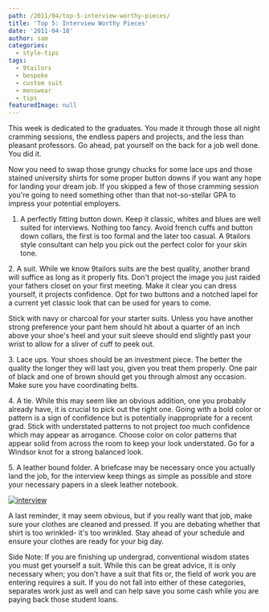 ```yaml
---
path: /2011/04/top-5-interview-worthy-pieces/
title: 'Top 5: Interview Worthy Pieces'
date: '2011-04-18'
author: sam
categories:
  - style-tips
tags:
  - 9tailors
  - bespoke
  - custom suit
  - menswear
  - tips
featuredImage: null
---
```

This week is dedicated to the graduates. You made it through those all night cramming sessions, the endless papers and projects, and the less than pleasant professors. Go ahead, pat yourself on the back for a job well done. You did it.

Now you need to swap those grungy chucks for some lace ups and those stained university shirts for some proper button downs if you want any hope for landing your dream job. If you skipped a few of those cramming session you're going to need something other than that not-so-stellar GPA to impress your potential employers.

1. A perfectly fitting button down. Keep it classic, whites and blues are well suited for interviews. Nothing too fancy. Avoid french cuffs and button down collars, the first is too formal and the later too casual. A 9tailors style consultant can help you pick out the perfect color for your skin tone.

2\. A suit. While we know 9tailors suits are the best quality, another brand will suffice as long as it properly fits. Don't project the image you just raided your fathers closet on your first meeting. Make it clear you can dress yourself, it projects confidence. Opt for two buttons and a notched lapel for a current yet classic look that can be used for years to come.

Stick with navy or charcoal for your starter suits. Unless you have another strong preference your pant hem should hit about a quarter of an inch above your shoe's heel and your suit sleeve should end slightly past your wrist to allow for a sliver of cuff to peek out.

3\. Lace ups. Your shoes should be an investment piece. The better the quality the longer they will last you, given you treat them properly. One pair of black and one of brown should get you through almost any occasion. Make sure you have coordinating belts.

4\. A tie. While this may seem like an obvious addition, one you probably already have, it is crucial to pick out the right one. Going with a bold color or pattern is a sign of confidence but is potentially inappropriate for a recent grad. Stick with understated patterns to not project _too_ much confidence which may appear as arrogance. Choose color on color patterns that appear solid from across the room to keep your look understated. Go for a Windsor knot for a strong balanced look.

5\. A leather bound folder. A briefcase may be necessary once you actually land the job, for the interview keep things as simple as possible and store your necessary papers in a sleek leather notebook.

[![interview](http://www.polyvore.com/cgi/img-set/BQcDAAAAAwoDanBnAAAABC5vdXQKFlpOamJFODVwNEJHRGdjQmx4c0kwOGcAAAACaWQKAWUAAAAEc2l6ZQ.jpg "interview")](http://www.polyvore.com/interview/set?.embedder=2220185&.mid=embed&id=30544822)

A last reminder, it may seem obvious, but if you really want that job, make sure your clothes are cleaned and pressed. If you are debating whether that shirt is too wrinkled- it's too wrinkled. Stay ahead of your schedule and ensure your clothes are ready for your big day.

Side Note: If you are finishing up undergrad, conventional wisdom states you must get yourself a suit. While this can be great advice, it is only necessary when; you don't have a suit that fits or, the field of work you are entering requires a suit. If you do not fall into either of these categories, separates work just as well and can help save you some cash while you are paying back those student loans.